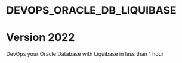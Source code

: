 # DEVOPS_ORACLE_DB_LIQUIBASE
  # Version 2022

DevOps your Oracle Database with Liquibase in less than 1 hour
